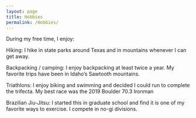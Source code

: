 ```yaml
---
layout: page
title: Hobbies
permalink: /Hobbies/
---
```


During my free time, I enjoy:

Hiking: I hike in state parks around Texas and in mountains whenever I can get away.


Backpacking / camping: I enjoy backpacking at least twice a year. My favorite trips have been in Idaho’s Sawtooth mountains.


Triathlons: I enjoy biking and swimming and decided I could run to complete the trifecta. My best race was the 2019 Boulder 70.3 Ironman


Brazilian Jiu-Jitsu: I started this in graduate school and find it is one of my favorite ways to exercise. I compete in no-gi divisions.

